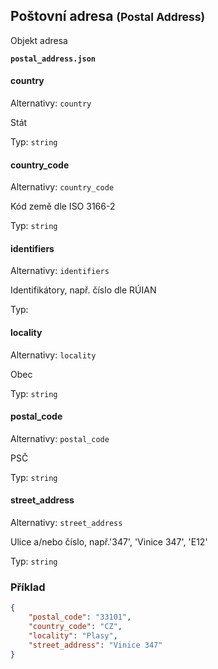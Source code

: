 ## Poštovní adresa <small>(Postal Address)</small>

Objekt adresa

**`postal_address.json`**
#### country

Alternativy: `country`

Stát

Typ: `string`

#### country_code

Alternativy: `country_code`

Kód země dle ISO 3166-2

Typ: `string`

#### identifiers

Alternativy: `identifiers`

Identifikátory, např. číslo dle RÚIAN

Typ: 

#### locality

Alternativy: `locality`

Obec

Typ: `string`

#### postal_code

Alternativy: `postal_code`

PSČ

Typ: `string`

#### street_address

Alternativy: `street_address`

Ulice a/nebo číslo, např.'347', 'Vinice 347', 'E12'

Typ: `string`

### Příklad


```json
{
    "postal_code": "33101",
    "country_code": "CZ",
    "locality": "Plasy",
    "street_address": "Vinice 347"
}
```



